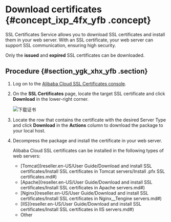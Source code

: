 # Download certificates {#concept_ixp_4fx_yfb .concept}

SSL Certificates Service allows you to download SSL certificates and install them in your web server. With an SSL certificate, your web server can support SSL communication, ensuring high security.

Only the **issued** and **expired** SSL certificates can be downloaded.

## Procedure {#section_ygk_xhx_yfb .section}

1.  Log on to the [Alibaba Cloud SSL Certificates console](https://yundunnext.console.aliyun.com/?p=casnext#/overview/cn-hangzhou).
2.  On the **SSL Certificates** page, locate the target SSL certificate and click **Download** in the lower-right corner.

    ![下载证书](http://static-aliyun-doc.oss-cn-hangzhou.aliyuncs.com/assets/img/66242/156887967233499_en-US.png)

3.  Locate the row that contains the certificate with the desired Server Type and click **Download** in the **Actions** column to download the package to your local host.
4.  Decompress the package and install the certificate in your web server.

    Alibaba Cloud SSL certificates can be installed in the following types of web servers:

    -   [Tomcat](reseller.en-US/User Guide/Download and install SSL certificates/Install SSL certificates in Tomcat servers/Install .pfx SSL certificates.md#)
    -   [Apache](reseller.en-US/User Guide/Download and install SSL certificates/Install SSL certificates in Apache servers.md#)
    -   [Nginx](reseller.en-US/User Guide/Download and install SSL certificates/Install SSL certificates in Nginx__Tengine servers.md#)
    -   [IIS](reseller.en-US/User Guide/Download and install SSL certificates/Install SSL certificates in IIS servers.md#)
    -   Other

